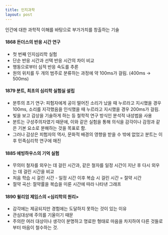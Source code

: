 ```yaml
---
title: 인지과학
layout: post
---
```


인간에 대한 과학적 이해를 바탕으로 부가가치를 창출하는 기술

#### 1868 돈더스의 반응 시간 연구
 - 첫 번째 인지심리학 실험
 - 단순 반응 시간과 선택 반응 시간의 차이 비교
 - 행동으로부터 심적 반응 속도를 추론
 - 원의 위치를 두 개의 범주로 분류하는 과정에 약 100ms가 걸림. (400ms -> 500ms)

#### 1879 분트, 최초의 심리학 실험실 설립
 - 분투의 초기 연구: 피험자에게 공이 떨어진 소리가 났을 때 누르라고 지시했을 경우 100ms, 소리를 지각했음을 인식했을 때 누르라고 지시했을 경우 200ms가 걸림.
 - 빛을 보고 감상을 기술하게 하는 등 철학적 연구 방식인 분석적 내성법을 사용
 - 분트는 구성주의자였기 때문에, 이와 같은 실험을 통해 의식을 감각이나 감정과 같은 기본 요소로 분해하는 것을 목표로 함.
 - 그러나 감상은 피험자의 역사, 문화적 배경의 영향을 받을 수 밖에 없었고 분트는 이후 민족심리학 연구에 매진

#### 1885 에빙하우스의 기억 실험
 - 무의미 철자를 외우는 데 걸린 시간과, 같은 철자를 일정 시간이 지난 후 다시 외우는 데 걸린 시간을 비교
 - 처음 학습 시 걸린 시간 - 일정 시간 이후 복습 시 걸린 시간 = 절약 시간
 - 절약 곡선: 절약률을 복습을 미룬 시간에 따라 나타낸 그래프

#### 1890 윌리엄 제임스의 <심리학의 원리>
 - 감각에는 제공되지만 경험에는 도달하지 못하는 것이 있는 이유
 - 관심대상에 주의를 기울이기 때문
 - 주의란 여러 대상이나 생각이 분명하고 명료한 형태로 마음을 차지하여 다른 것들로부터 마음이 철수하는 것.
